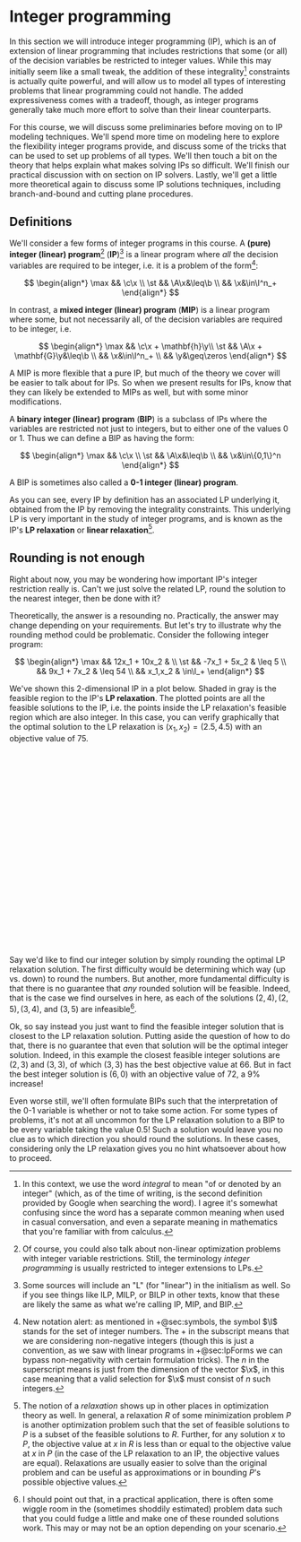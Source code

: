 # Integer programming

In this section we will introduce integer programming (IP), which is an of extension of linear programming that includes restrictions that some (or all) of the decision variables be restricted to integer values. While this may initially seem like a small tweak, the addition of these integrality[^integralAndInteger] constraints is actually quite powerful, and will allow us to model all types of interesting problems that linear programming could not handle. The added expressiveness comes with a tradeoff, though, as integer programs generally take much more effort to solve than their linear counterparts.

[^integralAndInteger]: In this context, we use the word _integral_ to mean "of or denoted by an integer" (which, as of the time of writing, is the second definition provided by Google when searching the word). I agree it's somewhat confusing since the word has a separate common meaning when used in casual conversation, and even a separate meaning in mathematics that you're familiar with from calculus.

For this course, we will discuss some preliminaries before moving on to IP modeling techniques. We'll spend more time on modeling here to explore the flexibility integer programs provide, and discuss some of the tricks that can be used to set up problems of all types. We'll then touch a bit on the theory that helps explain what makes solving IPs so difficult. We'll finish our practical discussion with on section on IP solvers. Lastly, we'll get a little more theoretical again to discuss some IP solutions techniques, including branch-and-bound and cutting plane procedures.

## Definitions

We'll consider a few forms of integer programs in this course. A __(pure) integer (linear) program__[^linearPartOfName] (__IP__)[^linearNotInInitialism] is a linear program where _all_ the decision variables are required to be integer, i.e. it is a problem of the form[^setOfIntegers]:

$$
\begin{align*}
\max && \c\x \\
\st  && \A\x&\leq\b \\
     && \x&\in\I^n_+
\end{align*}
$$

[^linearPartOfName]: Of course, you could also talk about non-linear optimization problems with integer variable restrictions. Still, the terminology _integer programming_ is usually restricted to integer extensions to LPs.

[^linearNotInInitialism]: Some sources will include an "L" (for "linear") in the initialism as well. So if you see things like ILP, MILP, or BILP in other texts, know that these are likely the same as what we're calling IP, MIP, and BIP.

[^setOfIntegers]: New notation alert: as mentioned in +@sec:symbols, the symbol $\I$ stands for the set of integer numbers. The $+$ in the subscript means that we are considering non-negative integers (though this is just a convention, as we saw with linear programs in +@sec:lpForms we can bypass non-negativity with certain formulation tricks). The $n$ in the superscript means is just from the dimension of the vector $\x$, in this case meaning that a valid selection for $\x$ must consist of $n$ such integers.

In contrast, a __mixed integer (linear) program__ (__MIP__) is a linear program where some, but not necessarily all, of the decision variables are required to be integer, i.e.

$$
\begin{align*}
\max && \c\x + \mathbf{h}\y\\
\st  && \A\x + \mathbf{G}\y&\leq\b \\
     && \x&\in\I^n_+ \\
     && \y&\geq\zeros
\end{align*}
$$

A MIP is more flexible that a pure IP, but much of the theory we cover will be easier to talk about for IPs. So when we present results for IPs, know that they can likely be extended to MIPs as well, but with some minor modifications.

A __binary integer (linear) program__ (__BIP__) is a subclass of IPs where the variables are restricted not just to integers, but to either one of the values $0$ or $1$. Thus we can define a BIP as having the form:

$$
\begin{align*}
\max && \c\x \\
\st  && \A\x&\leq\b \\
     && \x&\in\{0,1\}^n
\end{align*}
$$

A BIP is sometimes also called a __0-1 integer (linear) program__.

As you can see, every IP by definition has an associated LP underlying it, obtained from the IP by removing the integrality constraints. This underlying LP is very important in the study of integer programs, and is known as the IP's __LP relaxation__ or __linear relaxation__[^generalRelaxation].

[^generalRelaxation]: The notion of a _relaxation_ shows up in other places in optimization theory as well. In general, a relaxation $R$ of some minimization problem $P$ is another optimization problem such that the set of feasible solutions to $P$ is a subset of the feasible solutions to $R$. Further, for any solution $x$ to $P$, the objective value at $x$ in $R$ is less than or equal to the objective value at $x$ in $P$ (in the case of the LP relaxation to an IP, the objective values are equal). Relaxations are usually easier to solve than the original problem and can be useful as approximations or in bounding $P$'s possible objective values.

## Rounding is not enough

Right about now, you may be wondering how important IP's integer restriction really is. Can't we just solve the related LP, round the solution to the nearest integer, then be done with it?

Theoretically, the answer is a resounding no. Practically, the answer may change depending on your requirements. But let's try to illustrate why the rounding method could be problematic. Consider the following integer program:

$$
\begin{align*}
\max && 12x_1 + 10x_2 & \\
\st  && -7x_1 + 5x_2 & \leq 5 \\
     &&  9x_1 +  7x_2 & \leq 54 \\
     && x_1,x_2 & \in\I_+
\end{align*}
$$

We've shown this 2-dimensional IP in a plot below. Shaded in gray is the feasible region to the IP's __LP relaxation__. The plotted points are all the feasible solutions to the IP, i.e. the points inside the LP relaxation's feasible region which are also integer. In this case, you can verify graphically that the optimal solution to the LP relaxation is $(x_1, x_2)=(2.5, 4.5)$ with an objective value of 75.

<svg width=350 height=350 class="lpDraw" base="prototypeIp" altArgs='{"chooseObjVals": true}'> Sorry, your browser does not support inline SVG.</svg>

Say we'd like to find our integer solution by simply rounding the optimal LP relaxation solution. The first difficulty would be determining which way (up vs. down) to round the numbers. But another, more fundamental difficulty is that there is no guarantee that _any_ rounded solution will be feasible. Indeed, that is the case we find ourselves in here, as each of the solutions $(2, 4), (2, 5), (3, 4)$, and $(3, 5)$ are infeasible[^areTheIntegersReallyInfeasible].

[^areTheIntegersReallyInfeasible]: I should point out that, in a practical application, there is often some wiggle room in the (sometimes shoddily estimated) problem data such that you could fudge a little and make one of these rounded solutions work. This may or may not be an option depending on your scenario.

Ok, so say instead you just want to find the feasible integer solution that is closest to the LP relaxation solution. Putting aside the question of how to do that, there is no guarantee that even that solution will be the optimal integer solution. Indeed, in this example the closest feasible integer solutions are $(2, 3)$ and $(3, 3)$, of which $(3, 3)$ has the best objective value at 66. But in fact the best integer solution is $(6,0)$ with an objective value of 72, a 9% increase!

Even worse still, we'll often formulate BIPs such that the interpretation of the 0-1 variable is whether or not to take some action. For some types of problems, it's not at all uncommon for the LP relaxation solution to a BIP to be every variable taking the value $0.5$! Such a solution would leave you no clue as to which direction you should round the solutions. In these cases, considering only the LP relaxation gives you no hint whatsoever about how to proceed.
